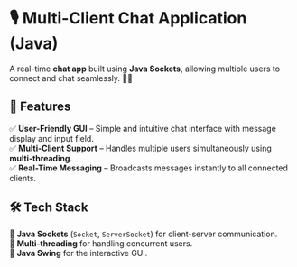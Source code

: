 # 🎙️ Multi-Client Chat Application (Java)  

A real-time **chat app** built using **Java Sockets**, allowing multiple users to connect and chat seamlessly. 💬✨  

## 🚀 Features  
✅ **User-Friendly GUI** – Simple and intuitive chat interface with message display and input field.  
✅ **Multi-Client Support** – Handles multiple users simultaneously using **multi-threading**.  
✅ **Real-Time Messaging** – Broadcasts messages instantly to all connected clients. 

## 🛠️ Tech Stack  
🔹 **Java Sockets** (`Socket`, `ServerSocket`) for client-server communication.  
🔹 **Multi-threading** for handling concurrent users.  
🔹 **Java Swing** for the interactive GUI. 

